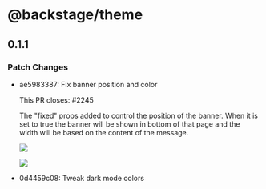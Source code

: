 # @backstage/theme

## 0.1.1
### Patch Changes

- ae5983387: Fix banner position and color
  
  This PR closes: #2245
  
  The "fixed" props added to control the position of the banner. When it is set to true the banner will be shown in bottom of that page and the width will be based on the content of the message.
  
  ![](https://user-images.githubusercontent.com/15106494/93765685-999df480-fc15-11ea-8fa5-11cac5836cf1.png)
  
  ![](https://user-images.githubusercontent.com/15106494/93765697-9e62a880-fc15-11ea-92af-b6a7fee4bb21.png)
- 0d4459c08: Tweak dark mode colors
